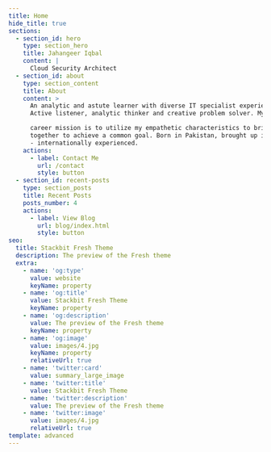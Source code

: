 ```yaml
---
title: Home
hide_title: true
sections:
  - section_id: hero
    type: section_hero
    title: Jahangeer Iqbal
    content: |
      Cloud Security Architect
  - section_id: about
    type: section_content
    title: About
    content: >
      An analytic and astute learner with diverse IT specialist experience.
      Active listener, analytic thinker and creative problem solver. My

      career mission is to utilize my empathetic characteristics to bring people
      together to achieve a common goal. Born in Pakistan, brought up in Ireland
      - internationally experienced.
    actions:
      - label: Contact Me
        url: /contact
        style: button
  - section_id: recent-posts
    type: section_posts
    title: Recent Posts
    posts_number: 4
    actions:
      - label: View Blog
        url: blog/index.html
        style: button
seo:
  title: Stackbit Fresh Theme
  description: The preview of the Fresh theme
  extra:
    - name: 'og:type'
      value: website
      keyName: property
    - name: 'og:title'
      value: Stackbit Fresh Theme
      keyName: property
    - name: 'og:description'
      value: The preview of the Fresh theme
      keyName: property
    - name: 'og:image'
      value: images/4.jpg
      keyName: property
      relativeUrl: true
    - name: 'twitter:card'
      value: summary_large_image
    - name: 'twitter:title'
      value: Stackbit Fresh Theme
    - name: 'twitter:description'
      value: The preview of the Fresh theme
    - name: 'twitter:image'
      value: images/4.jpg
      relativeUrl: true
template: advanced
---
```

